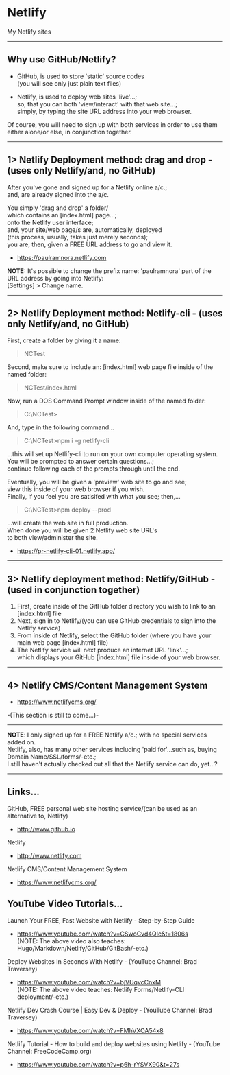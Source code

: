 # Netlify
My Netlify sites

-----

## Why use GitHub/Netlify?

- GitHub, is used to store 'static' source codes    
  (you will see only just plain text files)  
   
- Netlify, is used to deploy web sites 'live'...;      
  so, that you can both 'view/interact' with that web site...;      
  simply, by typing  the site URL address into your web browser.  

Of course, you will need to sign up with both services in order to use them either alone/or else, in conjunction together.

-----

## 1> Netlify Deployment method: drag and drop - (uses only Netlify/and, no GitHub)   

After you've gone and signed up for a Netlify online a/c.;   
and, are already signed into the a/c. 

You simply 'drag and drop' a folder/  
which contains an [index.html] page...;  
onto the Netlify user interface;   
and, your site/web page/s are, automatically, deployed   
(this process, usually, takes just merely seconds);    
you are, then, given a FREE URL address to go and view it.  

- https://paulramnora.netlify.com  

**NOTE:** It's possible to change the prefix name: 'paulramnora' part of the URL address by going into Netlify:     
[Settings] > Change name.  

-----

## 2> Netlify Deployment method: Netlify-cli - (uses only Netlify/and, no GitHub)     

First, create a folder by giving it a name:   

> NCTest  

Second, make sure to include an: [index.html] web page file inside of the named folder:   

> NCTest/index.html  

Now, run a DOS Command Prompt window inside of the named folder:  

> C:\NCTest>  

And, type in the following command...    

> C:\NCTest>npm i -g netlify-cli  

...this will set up Netlify-cli to run on your own computer operating system.  
You will be prompted to answer certain questions...;  
continue following each of the prompts through until the end.  

Eventually, you will be given a 'preview' web site to go and see;   
view this inside of your web browser if you wish.  
Finally, if you feel you are satisifed with what you see; then,...

> C:\NCTest>npm deploy --prod

...will create the web site in full production.   
When done you will be given 2 Netlify web site URL's   
to both view/administer the site.  

- https://pr-netlify-cli-01.netlify.app/

-----

## 3> Netlify deployment method: Netlify/GitHub - (used in conjunction together)  

1. First, create inside of the GitHub folder directory you wish to link to an [index.html] file  
2. Next, sign in to Netlify/(you can use GitHub credentials to sign into the Netlify service)       
4. From inside of Netlify, select the GitHub folder (where you have your main web page [index.html] file)    
5. The Netlify service will next produce an internet URL 'link'...;               
   which displays your GitHub [index.html] file inside of your web browser.     

-----

## 4> Netlify CMS/Content Management System  

- https://www.netlifycms.org/  

-(This section is still to come...)- 

-----

**NOTE**: I only signed up for a FREE Netlify a/c.; with no special services added on.    
Netlify, also, has many other services including 'paid for'...such as, buying Domain Name/SSL/forms/-etc.;   
I still haven't actually checked out all that the Netlify service can do, yet...?  

-----

## Links...

GitHub, FREE personal web site hosting service/(can be used as an alternative to, Netlify)     
- http://www.github.io  

Netlify  
- http://www.netlify.com  

Netlify CMS/Content Management System    
- https://www.netlifycms.org/  

## YouTube Video Tutorials...

Launch Your FREE, Fast Website with Netlify - Step-by-Step Guide  
- https://www.youtube.com/watch?v=CSwoCvd4QIc&t=1806s  
(NOTE: The above video also teaches: Hugo/Markdown/Netlify/GitHub/GitBash/-etc.)  

Deploy Websites In Seconds With Netlify - (YouTube Channel: Brad Traversey)  
- https://www.youtube.com/watch?v=bjVUqvcCnxM  
(NOTE: The above video teaches: Netlify Forms/Netlify-CLI deployment/-etc.)  

Netlify Dev Crash Course | Easy Dev & Deploy  - (YouTube Channel: Brad Traversey)  
- https://www.youtube.com/watch?v=FMhVXOA54x8  

Netlify Tutorial - How to build and deploy websites using Netlify - (YouTube Channel: FreeCodeCamp.org)    
- https://www.youtube.com/watch?v=p6h-rYSVX90&t=27s  




